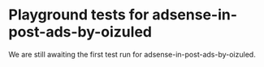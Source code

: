 # Playground tests for adsense-in-post-ads-by-oizuled
We are still awaiting the first test run for adsense-in-post-ads-by-oizuled.
